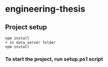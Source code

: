# engineering-thesis

## Project setup
```
npm install
+ in data_server folder
npm install
```

### To start the project, run setup.ps1 script